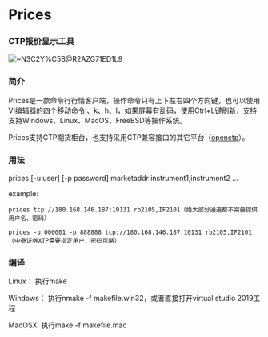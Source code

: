 # Prices

### CTP报价显示工具

![~N3C2Y%C5B@R2AZG71ED1L9](https://user-images.githubusercontent.com/83346523/145686508-4c819a16-2169-4e87-a9a5-78f353c0bc9c.png)

### 简介
Prices是一款命令行行情客户端，操作命令只有上下左右四个方向键，也可以使用VI编辑器的四个移动命令j、k、h、l，如果屏幕有乱码，使用Ctrl+L键刷新，支持支持Windows、Linux、MacOS、FreeBSD等操作系统。

Prices支持CTP期货柜台，也支持采用CTP兼容接口的其它平台（[openctp](https://github.com/openctp/openctp)）。

### 用法

prices [-u user] [-p password] marketaddr instrument1,instrument2 ...

example:

	prices tcp://180.168.146.187:10131 rb2105,IF2101（绝大部分通道都不需要提供用户名、密码）
	
	prices -u 000001 -p 888888 tcp://180.168.146.187:10131 rb2105,IF2101 （中泰证券XTP需要指定用户，密码可略）

### 编译
Linux：
执行make

Windows：
执行nmake -f makefile.win32，或者直接打开virtual studio 2019工程

MacOSX:
执行make -f makefile.mac




